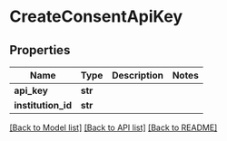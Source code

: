 # CreateConsentApiKey

## Properties
Name | Type | Description | Notes
------------ | ------------- | ------------- | -------------
**api_key** | **str** |  | 
**institution_id** | **str** |  | 

[[Back to Model list]](../README.md#documentation-for-models) [[Back to API list]](../README.md#documentation-for-api-endpoints) [[Back to README]](../README.md)


